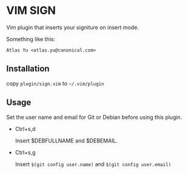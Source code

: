 # VIM SIGN

Vim plugin that inserts your signiture on insert mode.

Something like this:

    Atlas Yu <atlas.yu@canonical.com>

## Installation

copy `plugin/sign.vim` to `~/.vim/plugin`

## Usage

Set the user name and email for Git or Debian before using this plugin.

- Ctrl+s,d

    Insert $DEBFULLNAME and $DEBEMAIL.

- Ctrl+s,g

    Insert `$(git config user.name)` and `$(git config user.email)`
